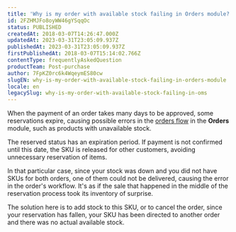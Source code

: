 ```yaml
---
title: 'Why is my order with available stock failing in Orders module?'
id: 2FZHMJFo8oyWW46gYSqqOc
status: PUBLISHED
createdAt: 2018-03-07T14:26:47.000Z
updatedAt: 2023-03-31T23:05:09.937Z
publishedAt: 2023-03-31T23:05:09.937Z
firstPublishedAt: 2018-03-07T15:14:02.766Z
contentType: frequentlyAskedQuestion
productTeam: Post-purchase
author: 7FpKZ0rc6k4WqeymES80cw
slugEN: why-is-my-order-with-available-stock-failing-in-orders-module
locale: en
legacySlug: why-is-my-order-with-available-stock-failing-in-oms
---
```


When the payment of an order takes many days to be approved, some reservations expire, causing possible errors in the [orders flow](/en/tutorial/fluxo-e-status-de-pedidos--tutorials_196) in the **Orders** module, such as products with unavailable stock.

The reserved status has an expiration period. If payment is not confirmed until this date, the SKU is released for other customers, avoiding unnecessary reservation of items.

In that particular case, since your stock was down and you did not have SKUs for both orders, one of them could not be delivered, causing the error in the order's workflow. It's as if the sale that happened in the middle of the reservation process took its inventory of surprise.

The solution here is to add stock to this SKU, or to cancel the order, since your reservation has fallen, your SKU has been directed to another order and there was no actual available stock.
